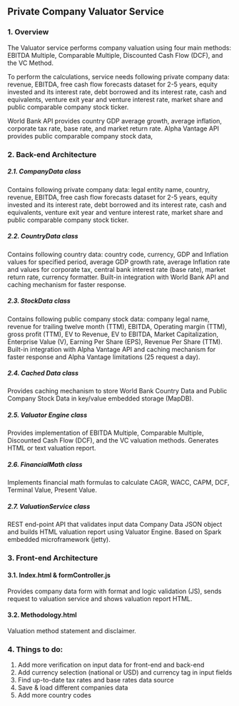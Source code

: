 
## Private Company Valuator Service

### 1. Overview

The Valuator service performs company valuation using four main methods: 
EBITDA Multiple, Comparable Multiple, Discounted Cash Flow (DCF), 
and the VC Method.

To perform the calculations, service needs following private 
company data: revenue, EBITDA, free cash flow forecasts dataset 
for 2-5 years, equity invested and its interest rate, debt borrowed 
and its interest rate, cash and equivalents, venture exit year and 
venture interest rate, market share and public comparable company 
stock ticker.

World Bank API provides country GDP average growth, average inflation, 
corporate tax rate, base rate, and market return rate. Alpha Vantage 
API provides public comparable company stock data,


### 2. Back-end Architecture

##### 2.1. CompanyData class
Contains following private company data: legal entity name, country,
revenue, EBITDA, free cash flow forecasts dataset for 2-5 years, 
equity invested and its interest rate, debt borrowed and its interest 
rate, cash and equivalents, venture exit year and venture interest 
rate, market share and public comparable company stock ticker.

##### 2.2. CountryData class
Contains following country data: country code, currency,
GDP and Inflation values for specified period, average GDP growth rate,
average Inflation rate and values for corporate tax, central bank interest
rate (base rate), market return rate, currency formatter. Built-in 
integration with World Bank API and caching mechanism for faster response.

##### 2.3. StockData class
Contains following public company stock data: company legal name,
revenue for trailing twelve month (TTM), EBITDA, Operating margin (TTM),
gross profit (TTM), EV to Revenue, EV to EBITDA, Market Capitalization,
Enterprise Value (V), Earning Per Share (EPS), Revenue Per Share (TTM).
Built-in integration with Alpha Vantage API and caching mechanism 
for faster response and Alpha Vantage limitations (25 request a day).


##### 2.4. Cached Data class
Provides caching mechanism to store World Bank Country Data and
Public Company Stock Data in key/value embedded storage (MapDB).


##### 2.5. Valuator Engine class
Provides implementation of EBITDA Multiple, Comparable Multiple, 
Discounted Cash Flow (DCF), and the VC valuation methods. Generates
HTML or text valuation report.


##### 2.6. FinancialMath class
Implements financial math formulas to calculate CAGR, WACC, CAPM,
DCF, Terminal Value, Present Value.

##### 2.7. ValuationService class
REST end-point API that validates input data Company Data JSON object  
and builds HTML valuation report using Valuator Engine. Based on
Spark embedded microframework (jetty).

### 3. Front-end Architecture

#### 3.1. Index.html & formController.js
Provides company data form with format and logic validation (JS),
sends request to valuation service and shows valuation report HTML.

#### 3.2. Methodology.html
Valuation method statement and disclaimer.


### 4. Things to do:
1. Add more verification on input data for front-end and back-end
2. Add currency selection (national or USD) and currency tag in input fields
3. Find up-to-date tax rates and base rates data source
4. Save & load different companies data
5. Add more country codes
